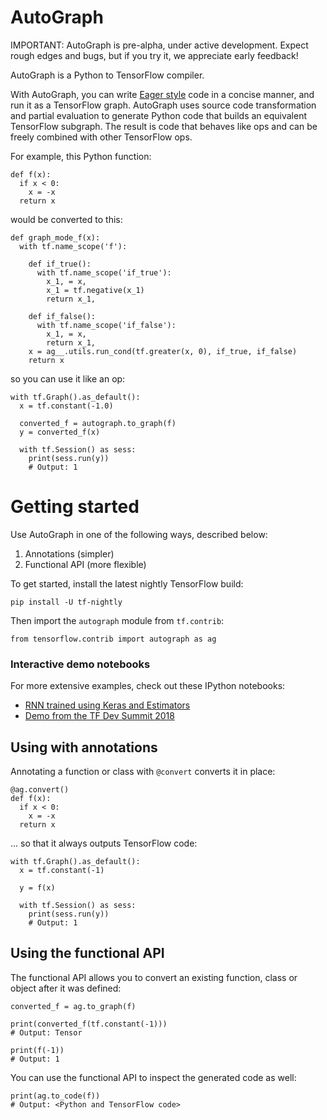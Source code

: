 # AutoGraph

IMPORTANT: AutoGraph is pre-alpha, under active development. Expect rough edges and bugs, but if you try it, we appreciate early feedback!

AutoGraph is a Python to TensorFlow compiler.

With AutoGraph, you can write [Eager style](https://www.tensorflow.org/programmers_guide/eager) code in a concise manner, and run it as a TensorFlow graph. AutoGraph uses source code transformation and partial evaluation to generate Python code that builds an equivalent TensorFlow subgraph. The result is code that behaves like ops and can be freely combined with other TensorFlow ops.

For example, this Python function:

```
def f(x):
  if x < 0:
    x = -x
  return x
```

would be converted to this:

```
def graph_mode_f(x):
  with tf.name_scope('f'):

    def if_true():
      with tf.name_scope('if_true'):
        x_1, = x,
        x_1 = tf.negative(x_1)
        return x_1,

    def if_false():
      with tf.name_scope('if_false'):
        x_1, = x,
        return x_1,
    x = ag__.utils.run_cond(tf.greater(x, 0), if_true, if_false)
    return x
```

so you can use it like an op:

```
with tf.Graph().as_default():
  x = tf.constant(-1.0)

  converted_f = autograph.to_graph(f)
  y = converted_f(x)

  with tf.Session() as sess:
    print(sess.run(y))
    # Output: 1
```

# Getting started

Use AutoGraph in one of the following ways, described below:

 1. Annotations (simpler)
 2. Functional API (more flexible)

To get started, install the latest nightly TensorFlow build:

```shell
pip install -U tf-nightly
```

Then import the `autograph` module from `tf.contrib`:

```
from tensorflow.contrib import autograph as ag
```

### Interactive demo notebooks

For more extensive examples, check out these IPython notebooks:

 * [RNN trained using Keras and Estimators](https://colab.sandbox.google.com/github/tensorflow/tensorflow/blob/master/tensorflow/contrib/autograph/examples/notebooks/rnn_keras_estimator.ipynb)
 * [Demo from the TF Dev Summit 2018](https://colab.research.google.com/github/tensorflow/tensorflow/blob/master/tensorflow/contrib/autograph/examples/notebooks/dev_summit_2018_demo.ipynb)

## Using with annotations

Annotating a function or class with `@convert` converts it in place:

```
@ag.convert()
def f(x):
  if x < 0:
    x = -x
  return x
```

... so that it always outputs TensorFlow code:

```
with tf.Graph().as_default():
  x = tf.constant(-1)

  y = f(x)

  with tf.Session() as sess:
    print(sess.run(y))
    # Output: 1
```

## Using the functional API

The functional API allows you to convert an existing function, class or object after it was defined:

```
converted_f = ag.to_graph(f)

print(converted_f(tf.constant(-1)))
# Output: Tensor

print(f(-1))
# Output: 1
```

You can use the functional API to inspect the generated code as well:

```
print(ag.to_code(f))
# Output: <Python and TensorFlow code>
```
